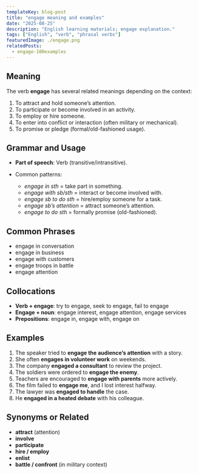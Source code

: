 ```yaml
---
templateKey: blog-post
title: "engage meaning and examples"
date: "2025-08-25"
description: "English learning materials; engage explanation."
tags: ["English", "verb", "phrasal verbs"]
featuredImage: ./engage.png
relatedPosts:
  - engage-100examples
---
```


## Meaning

The verb **engage** has several related meanings depending on the context:

1. To attract and hold someone’s attention.
2. To participate or become involved in an activity.
3. To employ or hire someone.
4. To enter into conflict or interaction (often military or mechanical).
5. To promise or pledge (formal/old-fashioned usage).

## Grammar and Usage

- **Part of speech**: Verb (transitive/intransitive).
- Common patterns:

  - _engage in sth_ = take part in something.
  - _engage with sb/sth_ = interact or become involved with.
  - _engage sb to do sth_ = hire/employ someone for a task.
  - _engage sb’s attention_ = attract someone’s attention.
  - _engage to do sth_ = formally promise (old-fashioned).

## Common Phrases

- engage in conversation
- engage in business
- engage with customers
- engage troops in battle
- engage attention

## Collocations

- **Verb + engage**: try to engage, seek to engage, fail to engage
- **Engage + noun**: engage interest, engage attention, engage services
- **Prepositions**: engage in, engage with, engage on

## Examples

1. The speaker tried to **engage the audience’s attention** with a story.
2. She often **engages in volunteer work** on weekends.
3. The company **engaged a consultant** to review the project.
4. The soldiers were ordered to **engage the enemy**.
5. Teachers are encouraged to **engage with parents** more actively.
6. The film failed to **engage me**, and I lost interest halfway.
7. The lawyer was **engaged to handle** the case.
8. He **engaged in a heated debate** with his colleague.

## Synonyms or Related

- **attract** (attention)
- **involve**
- **participate**
- **hire / employ**
- **enlist**
- **battle / confront** (in military context)
